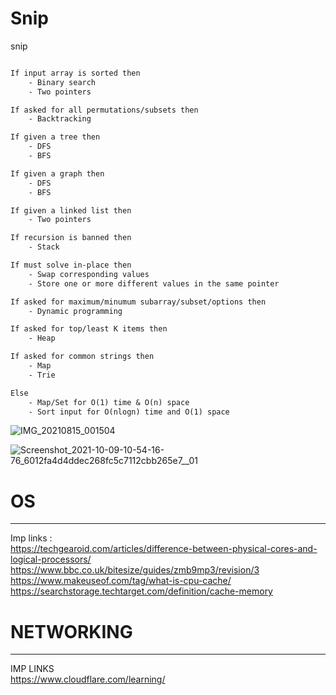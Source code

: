 # Snip
snip


```diff

If input array is sorted then
    - Binary search
    - Two pointers

If asked for all permutations/subsets then
    - Backtracking

If given a tree then
    - DFS
    - BFS

If given a graph then
    - DFS
    - BFS

If given a linked list then
    - Two pointers

If recursion is banned then
    - Stack

If must solve in-place then
    - Swap corresponding values
    - Store one or more different values in the same pointer

If asked for maximum/minumum subarray/subset/options then
    - Dynamic programming

If asked for top/least K items then
    - Heap

If asked for common strings then
    - Map
    - Trie

Else
    - Map/Set for O(1) time & O(n) space
    - Sort input for O(nlogn) time and O(1) space


```



![IMG_20210815_001504](https://user-images.githubusercontent.com/75937169/138553492-46314a60-8eae-4d10-a47f-c5cfd1d0cafb.jpg)

![Screenshot_2021-10-09-10-54-16-76_6012fa4d4ddec268fc5c7112cbb265e7__01](https://user-images.githubusercontent.com/75937169/138553497-ef7acd8e-1be0-4345-bb7d-51382c94c738.jpg)




# OS
------
Imp links : <br /> 
https://techgearoid.com/articles/difference-between-physical-cores-and-logical-processors/        <br /> 
https://www.bbc.co.uk/bitesize/guides/zmb9mp3/revision/3     <br /> 
https://www.makeuseof.com/tag/what-is-cpu-cache/      <br /> 
https://searchstorage.techtarget.com/definition/cache-memory     <br /> 


# NETWORKING
------
IMP LINKS <br />
https://www.cloudflare.com/learning/
